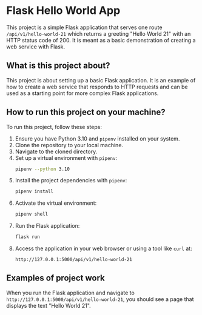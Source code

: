 # Flask Hello World App

This project is a simple Flask application that serves one route `/api/v1/hello-world-21` which returns a greeting "Hello World 21" with an HTTP status code of 200. It is meant as a basic demonstration of creating a web service with Flask.

## What is this project about?

This project is about setting up a basic Flask application. It is an example of how to create a web service that responds to HTTP requests and can be used as a starting point for more complex Flask applications.

## How to run this project on your machine?

To run this project, follow these steps:

1. Ensure you have Python 3.10 and `pipenv` installed on your system.
2. Clone the repository to your local machine.
3. Navigate to the cloned directory.
4. Set up a virtual environment with `pipenv`:
    ```bash
    pipenv --python 3.10
    ```
5. Install the project dependencies with `pipenv`:
    ```bash
    pipenv install
    ```
6. Activate the virtual environment:
    ```bash
    pipenv shell
    ```
7. Run the Flask application:
    ```bash
    flask run
    ```
8. Access the application in your web browser or using a tool like `curl` at:
    ```
    http://127.0.0.1:5000/api/v1/hello-world-21
    ```

## Examples of project work

When you run the Flask application and navigate to `http://127.0.0.1:5000/api/v1/hello-world-21`, you should see a page that displays the text "Hello World 21".
